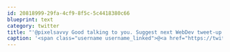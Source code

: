 ```yaml
---
id: 20818999-29fa-4cf9-8f5c-5c4418380c66
blueprint: text
category: twitter
title: "'@pixelsavvy Good talking to you. Suggest next WebDev tweet-up should be a beer-up at Docs!"
caption: '<span class="username username_linked">@<a href="https://twitter.com/pixelsavvy" title="pixel savvy">pixelsavvy</a></span> Good talking to you. Suggest next WebDev tweet-up should be a beer-up at Docs!'
---
```


